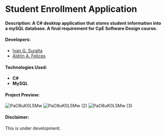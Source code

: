 # Student Enrollment Application

#### Description: A C# desktop application that stores student information into a mySQL database. A final requirement for CpE Software Design course.

#### Developers:
- [Ivan G. Suralta](https://github.com/ivanovich18)
- [Aldrin A. Felices](https://github.com/bossaldrin)

#### Technologies Used:
- **C#**
- **MySQL**

#### Project Preview:
![PaO8uK0L5Mw](https://github.com/ivanovich18/Student-Enrollment-Application/assets/88656474/8ea7f3b5-bf29-41c4-a844-deef04cafccb)
![PaO8uK0L5Mw (2)](https://github.com/ivanovich18/Student-Enrollment-Application/assets/88656474/675ed2fe-5c5a-4573-88f9-440da0d8a23c)
![PaO8uK0L5Mw (3)](https://github.com/ivanovich18/Student-Enrollment-Application/assets/88656474/67d9ec7e-bc49-4e57-80b1-df8d306fdbfe)

#### Disclaimer:
This is under development.
